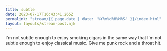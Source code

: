 ```yaml
---
title: subtle
date: 2023-07-17T16:43:41.265Z
permalink: "stream/{{ page.date | date: '%Y%m%d%H%M%S' }}/index.html"
layout: layouts/stream-post.njk
---
```

I'm not subtle enough to enjoy smoking cigars in the same way that I'm not subtle enough to enjoy classical music. Give me punk rock and a throat hit.